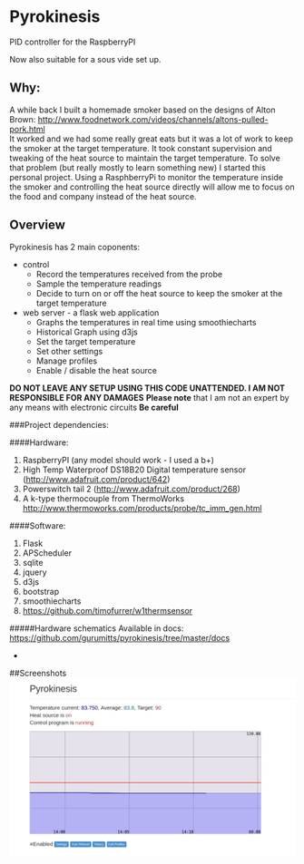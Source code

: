 # Pyrokinesis
PID controller for the RaspberryPI

Now also suitable for a sous vide set up.

## Why:
A while back I built a homemade smoker based on the designs of Alton Brown:  http://www.foodnetwork.com/videos/channels/altons-pulled-pork.html
<br> It worked and we had some really great eats but it was a lot of work to keep the smoker at the target temperature.  It took constant supervision and tweaking of the heat source to maintain the target temperature.
To solve that problem (but really mostly to learn something new) I started this personal project.  Using a RasphberryPi to monitor the temperature inside the smoker and controlling the heat source directly will allow me to focus on the food and company instead of the heat source.

## Overview

Pyrokinesis has 2 main coponents:
- control
  - Record the temperatures received from the probe
  - Sample the temperature readings
  - Decide to turn on or off the heat source to keep the smoker at the target temperature
- web server - a flask web application
  - Graphs the temperatures in real time  using smoothiecharts
  - Historical Graph using d3js
  - Set the target temperature
  - Set other settings
  - Manage profiles
  - Enable / disable the heat source

**DO NOT LEAVE ANY SETUP USING THIS CODE UNATTENDED.  I AM NOT RESPONSIBLE FOR ANY DAMAGES**
**Please note** that I am not an expert by any means with electronic circuits **Be careful**

###Project dependencies:

####Hardware:
1. RaspberryPI (any model should work - I used a b+)
2. High Temp Waterproof DS18B20 Digital temperature sensor (http://www.adafruit.com/product/642)
3. Powerswitch tail 2 (http://www.adafruit.com/product/268)
4. A k-type thermocouple from ThermoWorks http://www.thermoworks.com/products/probe/tc_imm_gen.html

####Software:
1. Flask
2. APScheduler
3. sqlite
4. jquery
5. d3js
6. bootstrap
7. smoothiecharts
8. https://github.com/timofurrer/w1thermsensor

#####Hardware schematics
Available in docs:  https://github.com/gurumitts/pyrokinesis/tree/master/docs

-
##Screenshots
![Alt text](https://raw.githubusercontent.com/gurumitts/pyrokinesis/master/docs/screenshot1.png)
